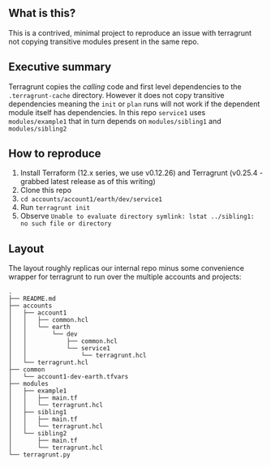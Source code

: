 ## What is this?

This is a contrived, minimal project to reproduce an issue with terragrunt not copying transitive modules present in the
same repo.

## Executive summary

Terragrunt copies the _calling_ code and first level dependencies to the `.terragrunt-cache` directory. However it does
not copy transitive dependencies meaning the `init` or `plan` runs will not work if the dependent module itself has
dependencies. In this repo `service1` uses `modules/example1` that in turn depends on `modules/sibling1` and `modules/sibling2`

## How to reproduce

1. Install Terraform (12.x series, we use v0.12.26) and Terragrunt (v0.25.4 - grabbed latest release as of this writing)
2. Clone this repo
3. `cd accounts/account1/earth/dev/service1`
4. Run `terragrunt init`
5. Observe `Unable to evaluate directory symlink: lstat ../sibling1: no such file or directory`

## Layout

The layout roughly replicas our internal repo minus some convenience wrapper for terragrunt to run over the multiple
accounts and projects:

```
.
├── README.md
├── accounts
│   ├── account1
│   │   ├── common.hcl
│   │   └── earth
│   │       └── dev
│   │           ├── common.hcl
│   │           └── service1
│   │               └── terragrunt.hcl
│   └── terragrunt.hcl
├── common
│   └── account1-dev-earth.tfvars
├── modules
│   ├── example1
│   │   ├── main.tf
│   │   └── terragrunt.hcl
│   ├── sibling1
│   │   ├── main.tf
│   │   └── terragrunt.hcl
│   └── sibling2
│       ├── main.tf
│       └── terragrunt.hcl
└── terragrunt.py
```

